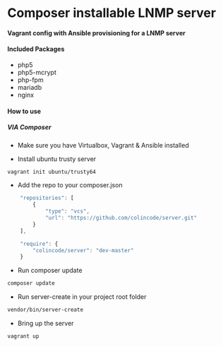 # Composer installable LNMP server 

#### Vagrant config with Ansible provisioning for a LNMP server
#### Included Packages
- php5
- php5-mcrypt
- php-fpm
- mariadb
- nginx

#### How to use
##### VIA Composer
- Make sure you have Virtualbox, Vagrant & Ansible installed

- Install ubuntu trusty server
```sh
vagrant init ubuntu/trusty64
```

- Add the repo to your composer.json
```js
    "repositories": [
        {
            "type": "vcs",
            "url": "https://github.com/colincode/server.git"
        }
    ],

```
```js
    "require": {
        "colincode/server": "dev-master"
    }

```

- Run composer update
```sh
composer update
```

- Run server-create in your project root folder
```sh
vendor/bin/server-create
```

- Bring up the server
```sh
vagrant up
```
